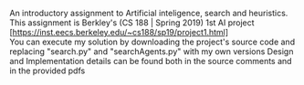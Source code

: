 An introductory assignment to Artificial inteligence, search and heuristics. </br>
This assignment is Berkley's (CS 188 | Spring 2019) 1st AI project [https://inst.eecs.berkeley.edu/~cs188/sp19/project1.html] </br>
You can execute my solution by downloading the project's source code and replacing "search.py" and "searchAgents.py" with my own versions
Design and Implementation details can be found both in the source comments and in the provided pdfs
